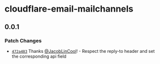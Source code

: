 # cloudflare-email-mailchannels

## 0.0.1

### Patch Changes

-   [`472a483`](https://github.com/JacobLinCool/cloudflare-email-kit/commit/472a483985c2dbef8bd071b2b4a93f09cb72720a) Thanks [@JacobLinCool](https://github.com/JacobLinCool)! - Respect the reply-to header and set the corresponding api field
